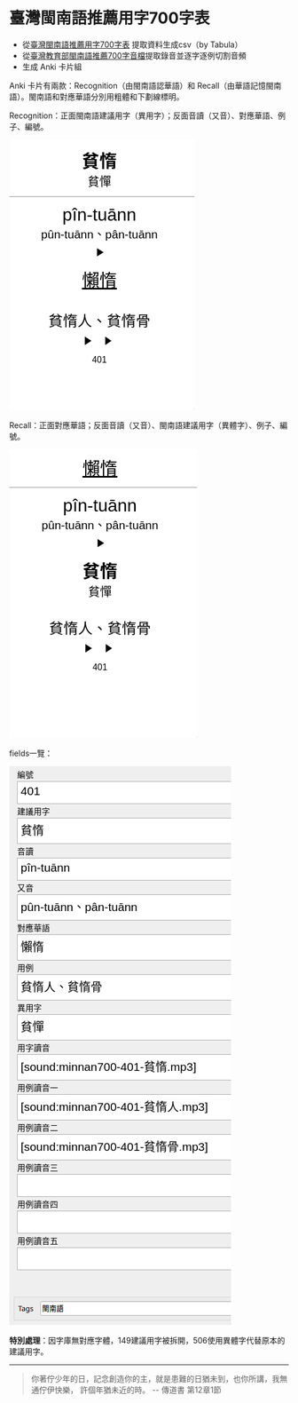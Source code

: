 # 臺灣閩南語推薦用字700字表

- 從[臺灣閩南語推薦用字700字表](https://ws.moe.edu.tw/001/Upload/userfiles/file/iongji/700iongji_1031222.pdf)
  提取資料生成csv（by Tabula）
- 從[臺灣教育部閩南語推薦700字音檔](http://prj.digimagic.com.tw/ntcmin700/index.htm)提取錄音並逐字逐例切割音頻
- 生成 Anki 卡片組

Anki 卡片有兩款：Recognition（由閩南語認華語）和 Recall（由華語記憶閩南語）。閩南語和對應華語分別用粗體和下劃線標明。

Recognition：正面閩南語建議用字（異用字）；反面音讀（又音）、對應華語、例子、編號。

![image](screenshots/recognition.png)

Recall：正面對應華語；反面音讀（又音）、閩南語建議用字（異體字）、例子、編號。

![image](screenshots/recall.png)

fields一覽：

![image](screenshots/fields.png)


**特別處理**：因字庫無對應字體，149建議用字被拆開，506使用異體字代替原本的建議用字。

---

> 你著佇少年的日，記念創造你的主，就是患難的日猶未到，也你所講，我無通佇伊快樂，
> 許個年猶未近的時。 -- 傳道書 第12章1節
